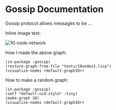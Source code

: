 # Gossip Documentation

Gossip protocol allows messages to be ...

Inline image test:

<img src="10nodes2.svg" alt="10-node network">

How I made the above graph:
```
(in-package :gossip)
(restore-graph-from-file "tests/10nodes2.lisp")
(visualize-nodes +default-graphID+)
```

How to make a random graph:
```
(in-package :gossip)
(setf *default-uid-style* :tiny)
(make-graph 10)
(visualize-nodes +default-graphID+)
```